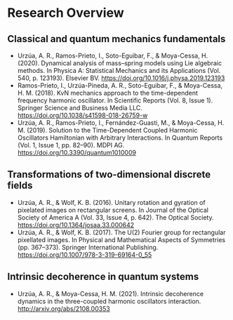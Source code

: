 # Research Overview


## Classical and quantum mechanics fundamentals

* Urzúa, A. R., Ramos-Prieto, I., Soto-Eguibar, F., & Moya-Cessa, H.  (2020). Dynamical analysis of mass–spring models using Lie algebraic  methods. In Physica A: Statistical Mechanics and its Applications (Vol.  540, p. 123193). Elsevier BV.  https://doi.org/10.1016/j.physa.2019.123193
* Ramos-Prieto, I., Urzúa-Pineda, A. R., Soto-Eguibar, F., &  Moya-Cessa, H. M. (2018). KvN mechanics approach to the time-dependent  frequency harmonic oscillator. In Scientific Reports (Vol. 8, Issue 1).  Springer Science and Business Media LLC.  https://doi.org/10.1038/s41598-018-26759-w
* Urzúa, A. R., Ramos-Prieto, I., Fernández-Guasti, M., & Moya-Cessa,  H. M. (2019). Solution to the Time-Dependent Coupled Harmonic  Oscillators Hamiltonian with Arbitrary Interactions. In Quantum Reports  (Vol. 1, Issue 1, pp. 82–90). MDPI AG.  https://doi.org/10.3390/quantum1010009

## Transformations of two-dimensional discrete fields

* Urzúa, A. R., & Wolf, K. B. (2016). Unitary rotation and gyration of pixelated images on rectangular screens. In Journal of the Optical  Society of America A (Vol. 33, Issue 4, p. 642). The Optical Society.  https://doi.org/10.1364/josaa.33.000642
* Urzúa, A. R., & Wolf, K. B. (2017). The U(2) Fourier group for  rectangular pixellated images. In Physical and Mathematical Aspects of  Symmetries (pp. 367–373). Springer International Publishing.  https://doi.org/10.1007/978-3-319-69164-0_55

## Intrinsic decoherence in quantum systems

* Urzúa, A. R., & Moya-Cessa,  H. M.  (2021). Intrinsic decoherence dynamics in the three-coupled harmonic  oscillators interaction. http://arxiv.org/abs/2108.00353

